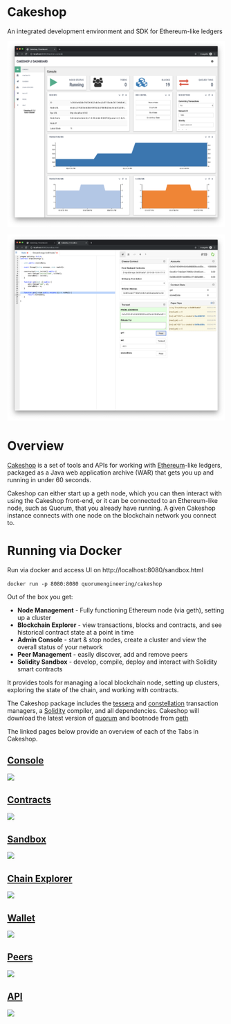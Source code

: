 # Cakeshop

An integrated development environment and SDK for Ethereum-like ledgers

![screenshot](images/console.png "screenshot")

![screenshot](images/sandbox.png "sandbox screenshot")

Overview
========

[Cakeshop](https://github.com/jpmorganchase/cakeshop) is a set of tools
and APIs for working with [Ethereum](https://ethereum.org/)-like
ledgers, packaged as a Java web application archive (WAR) that gets you
up and running in under 60 seconds.

Cakeshop can either start up a geth node, which you can then interact
with using the Cakeshop front-end, or it can be connected to an
Ethereum-like node, such as Quorum, that you already have running. A
given Cakeshop instance connects with one node on the blockchain network
you connect to.

# Running via Docker

Run via docker and access UI on http://localhost:8080/sandbox.html

`docker run -p 8080:8080 quorumengineering/cakeshop`

Out of the box you get:

-   **Node Management** - Fully functioning Ethereum node (via geth),
    setting up a cluster
-   **Blockchain Explorer** - view transactions, blocks and contracts,
    and see historical contract state at a point in time
-   **Admin Console** - start & stop nodes, create a cluster and view
    the overall status of your network
-   **Peer Management** - easily discover, add and remove peers
-   **Solidity Sandbox** - develop, compile, deploy and interact with
    Solidity smart contracts

It provides tools for managing a local blockchain node, setting up
clusters, exploring the state of the chain, and working with contracts.

The Cakeshop package includes the
[tessera](https://github.com/jpmorganchase/tessera) and
[constellation](https://github.com/jpmorganchase/constellation)
transaction managers, a
[Solidity](https://solidity.readthedocs.org/en/latest/) compiler, and
all dependencies. Cakeshop will download the latest version of
[quorum](https://github.com/jpmorganchase/quorum) and bootnode from
[geth](https://github.com/ethereum/go-ethereum)



The linked pages below provide an overview of each of the Tabs in Cakeshop.  

## [Console](./wiki/Console.md)
![](https://github.com/jpmorganchase/cakeshop-docs/blob/master/images/consoleTab-btn-out.PNG)

## [Contracts](./wiki/Contracts.md)
![](https://github.com/jpmorganchase/cakeshop-docs/blob/master/images/contractsTab-btn-out.PNG)

## [Sandbox](./wiki/Sandbox.md)
![](https://github.com/jpmorganchase/cakeshop-docs/blob/master/images/sandboxTab-btn-out.PNG)

## [Chain Explorer](./wiki/Chain-Explorer.md)
![](https://github.com/jpmorganchase/cakeshop-docs/blob/master/images/explorerTab-btn-out.PNG)

## [Wallet](./wiki/Wallet.md)
![](https://github.com/jpmorganchase/cakeshop-docs/blob/master/images/walletTab-btn-out.PNG)

## [Peers](./wiki/Peers.md)
![](https://github.com/jpmorganchase/cakeshop-docs/blob/master/images/peersTab-btn-out.PNG)

## [API](./wiki/API.md)
![](https://github.com/jpmorganchase/cakeshop-docs/blob/master/images/apiTab-btn-out.PNG)